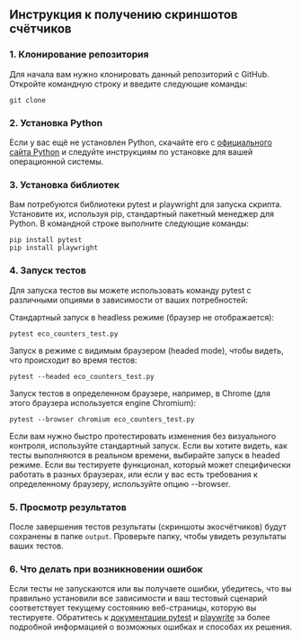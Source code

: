 ## Инструкция к получению скриншотов счётчиков

### 1. Клонирование репозитория
Для начала вам нужно клонировать данный репозиторий с GitHub. Откройте командную строку и введите следующие команды:

```shell
git clone 
```

### 2. Установка Python
Если у вас ещё не установлен Python, скачайте его с [официального сайта Python](https://www.python.org/downloads/) и следуйте инструкциям по установке для вашей операционной системы.

### 3. Установка библиотек
Вам потребуются библиотеки pytest и playwright для запуска скрипта. Установите их, используя pip, стандартный пакетный менеджер для Python. В командной строке выполните следующие команды:

```shell
pip install pytest
pip install playwright
```

### 4. Запуск тестов
Для запуска тестов вы можете использовать команду pytest с различными опциями в зависимости от ваших потребностей:

Стандартный запуск в headless режиме (браузер не отображается):
```shell
pytest eco_counters_test.py
```
Запуск в режиме с видимым браузером (headed mode), чтобы видеть, что происходит во время тестов:
```shell
pytest --headed eco_counters_test.py
```

Запуск тестов в определенном браузере, например, в Chrome (для этого браузера используется engine Chromium):
```shell
pytest --browser chromium eco_counters_test.py
```
Если вам нужно быстро протестировать изменения без визуального контроля, используйте стандартный запуск.
Если вы хотите видеть, как тесты выполняются в реальном времени, выбирайте запуск в headed режиме.
Если вы тестируете функционал, который может специфически работать в разных браузерах, или если у вас есть требования к определенному браузеру, используйте опцию --browser.

### 5. Просмотр результатов
После завершения тестов результаты (скриншоты экосчётчиков) будут сохранены в папке `output`. Проверьте папку, чтобы увидеть результаты ваших тестов.

### 6. Что делать при возникновении ошибок
Если тесты не запускаются или вы получаете ошибки, убедитесь, что вы правильно установили все зависимости и ваш тестовый сценарий соответствует текущему состоянию веб-страницы, которую вы тестируете. Обратитесь к [документации pytest](https://docs.pytest.org/en/7.1.x/contents.html/) и [playwrite](https://playwright.dev/docs/intro) за более подробной информацией о возможных ошибках и способах их решения.
